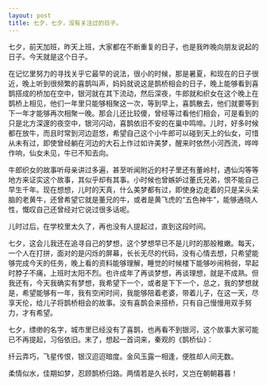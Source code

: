 ```yaml
---
layout: post
title: 七夕，七夕，没有关注过的日子。
---
```


七夕，前天加班，昨天上班，大家都在不断重复的日子，也是我昨晚向朋友说起的日子。今天就是这个日子。

在记忆里努力的寻找关乎它最早的说法，很小的时候，那是暑夏，和现在的日子很近，晚上听到很频繁的喜鹊叫声，妈妈就说这是鹊桥相会的日子，晚上能够看到喜鹊搭成的桥加在空中，银河就在其下流动，然后深夜，牛郎就和织女在这个晚上在鹊桥上相见，他们一年里只能够相聚这一次，等到早上，喜鹊散去，他们就要等到下一年才能够再次相聚一晚。那会儿还比较傻，曾经等过看他们相会，可是看到的只是北方深邃的夜空中，银河闪动，喜鹊依旧不安的在巢中鸣啼。儿时，好多时候都在放牛，而且时常到河边逛悠，希望自己这个小牛郎可以碰到天上的仙女，可惜从未有过，即使曾经躺在河边的大石上作过如许美梦，醒来时依然小河西流，哗哗作响，仙女未见，牛已不知去向。

牛郎织女的故事听母亲讲过多遍，甚至听闻附近的村子里还有董岭村，遇仙沟等等地方来证实这个故事，其似乎却有其事。小时候也曾嫉妒过董氏兄弟，恨不能自己早生千年。现在想想，儿时的天真，什么美梦都有过，即使身边走着的只是呆头呆脑的老黄牛，还曾希望它就是董兄的牛，或者是黄飞虎的“五色神牛”，能够通晓人性，慨叹自己还曾经对它说过很多话呢。

儿时过后，在学校里太久了，再也没有人提起过，直到这段时间。

七夕，这会儿我还在追寻自己的梦想，这个梦想早已不是儿时的那般稚嫩。每天，一个人在打拼，面对的是闪烁的屏幕，长长无尽的代码，没有心情去想，只希望能够完成今天的任务，晚上看的资料能够理解，睡觉的时候楼下能够吵闹稍弱，早起时脖子不痛，上班时太阳不烈。也许成年了再谈梦想，再谈理想，就是不成熟。但我还有，今天我确实有梦想，我希望下一个，或者是下下一个，总之，我的梦想就是，希望能够有一年，我有空闲时间，我能够陪着老婆，带着儿子，在这一天，尽享天伦，给儿子将鹊桥相会的故事。没有喜鹊会来搭桥，只有自己慢慢用双手努力，才有希望。

七夕，缥缈的名字，城市里已经没有了喜鹊，也再看不到银河，这个故事大家可能已不再提起，习俗依旧。末了，想起一首词来，秦观的《鹊桥仙》：


纤云弄巧，飞星传恨，银汉迢迢暗度。金风玉露一相逢，便胜却人间无数。

柔情似水，佳期如梦，忍顾鹊桥归路。两情若是久长时，又岂在朝朝暮暮！